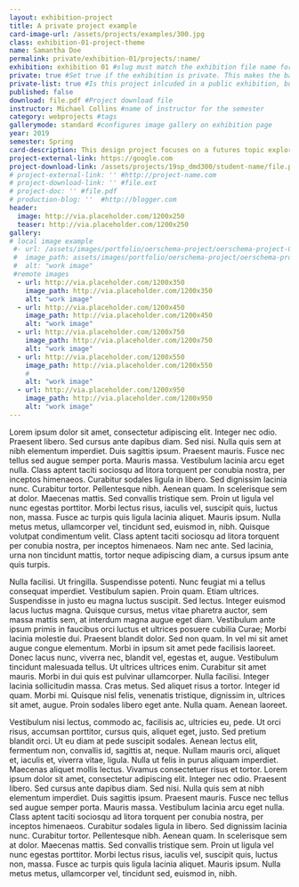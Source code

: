 ```yaml
---
layout: exhibition-project
title: A private project example
card-image-url: /assets/projects/examples/300.jpg
class: exhibition-01-project-theme
name: Samantha Doe
permalink: private/exhibition-01/projects/:name/
exhibition: exhibition 01 #slug must match the exhibition file name for the back button to work.
private: true #Set true if the exhibition is private. This makes the back button url work.
private-list: true #Is this project inlcuded in a public exhibition, but using a private URL to protect the work? If yes, set true, will ask for a login before viewing.
published: false
download: file.pdf #Project download file
instructor: Michael Collins #name of instructor for the semester
category: webprojects #tags
gallerymode: standard #configures image gallery on exhibition page
year: 2019
semester: Spring
card-description: This design project focuses on a futures topic explored through digital imagery. #appears on exhibition index card
project-external-link: https://google.com
project-download-link: /assets/projects/19sp_dmd300/student-name/file.pdf
# project-external-link: '' #http://project-name.com
# project-download-link: '' #file.ext
# project-doc: '' #file.pdf
# production-blog: ''  #http://blogger.com
header:
  image: http://via.placeholder.com/1200x250
  teaser: http://via.placeholder.com/1200x250
gallery:
# local image example
 #- url: /assets/images/portfolio/oerschema-project/oerschema-project-03.png
 #  image_path: assets/images/portfolio/oerschema-project/oerschema-project-03.png
 #  alt: "work image"
 #remote images
  - url: http://via.placeholder.com/1200x350
    image_path: http://via.placeholder.com/1200x350
    alt: "work image"
  - url: http://via.placeholder.com/1200x450
    image_path: http://via.placeholder.com/1200x450
    alt: "work image"
  - url: http://via.placeholder.com/1200x750
    image_path: http://via.placeholder.com/1200x750
    alt: "work image"
  - url: http://via.placeholder.com/1200x550
    image_path: http://via.placeholder.com/1200x550
    #
    alt: "work image"
  - url: http://via.placeholder.com/1200x950
    image_path: http://via.placeholder.com/1200x950
    alt: "work image"
---
```

Lorem ipsum dolor sit amet, consectetur adipiscing elit. Integer nec odio. Praesent libero. Sed cursus ante dapibus diam. Sed nisi. Nulla quis sem at nibh elementum imperdiet. Duis sagittis ipsum. Praesent mauris. Fusce nec tellus sed augue semper porta. Mauris massa. Vestibulum lacinia arcu eget nulla. Class aptent taciti sociosqu ad litora torquent per conubia nostra, per inceptos himenaeos. Curabitur sodales ligula in libero. Sed dignissim lacinia nunc. Curabitur tortor. Pellentesque nibh. Aenean quam. In scelerisque sem at dolor. Maecenas mattis. Sed convallis tristique sem. Proin ut ligula vel nunc egestas porttitor. Morbi lectus risus, iaculis vel, suscipit quis, luctus non, massa. Fusce ac turpis quis ligula lacinia aliquet. Mauris ipsum. Nulla metus metus, ullamcorper vel, tincidunt sed, euismod in, nibh. Quisque volutpat condimentum velit. Class aptent taciti sociosqu ad litora torquent per conubia nostra, per inceptos himenaeos. Nam nec ante. Sed lacinia, urna non tincidunt mattis, tortor neque adipiscing diam, a cursus ipsum ante quis turpis.

Nulla facilisi. Ut fringilla. Suspendisse potenti. Nunc feugiat mi a tellus consequat imperdiet. Vestibulum sapien. Proin quam. Etiam ultrices. Suspendisse in justo eu magna luctus suscipit. Sed lectus. Integer euismod lacus luctus magna. Quisque cursus, metus vitae pharetra auctor, sem massa mattis sem, at interdum magna augue eget diam. Vestibulum ante ipsum primis in faucibus orci luctus et ultrices posuere cubilia Curae; Morbi lacinia molestie dui. Praesent blandit dolor. Sed non quam. In vel mi sit amet augue congue elementum. Morbi in ipsum sit amet pede facilisis laoreet. Donec lacus nunc, viverra nec, blandit vel, egestas et, augue. Vestibulum tincidunt malesuada tellus. Ut ultrices ultrices enim. Curabitur sit amet mauris. Morbi in dui quis est pulvinar ullamcorper. Nulla facilisi. Integer lacinia sollicitudin massa. Cras metus. Sed aliquet risus a tortor. Integer id quam. Morbi mi. Quisque nisl felis, venenatis tristique, dignissim in, ultrices sit amet, augue. Proin sodales libero eget ante. Nulla quam. Aenean laoreet.

Vestibulum nisi lectus, commodo ac, facilisis ac, ultricies eu, pede. Ut orci risus, accumsan porttitor, cursus quis, aliquet eget, justo. Sed pretium blandit orci. Ut eu diam at pede suscipit sodales. Aenean lectus elit, fermentum non, convallis id, sagittis at, neque. Nullam mauris orci, aliquet et, iaculis et, viverra vitae, ligula. Nulla ut felis in purus aliquam imperdiet. Maecenas aliquet mollis lectus. Vivamus consectetuer risus et tortor. Lorem ipsum dolor sit amet, consectetur adipiscing elit. Integer nec odio. Praesent libero. Sed cursus ante dapibus diam. Sed nisi. Nulla quis sem at nibh elementum imperdiet. Duis sagittis ipsum. Praesent mauris. Fusce nec tellus sed augue semper porta. Mauris massa. Vestibulum lacinia arcu eget nulla. Class aptent taciti sociosqu ad litora torquent per conubia nostra, per inceptos himenaeos. Curabitur sodales ligula in libero. Sed dignissim lacinia nunc. Curabitur tortor. Pellentesque nibh. Aenean quam. In scelerisque sem at dolor. Maecenas mattis. Sed convallis tristique sem. Proin ut ligula vel nunc egestas porttitor. Morbi lectus risus, iaculis vel, suscipit quis, luctus non, massa. Fusce ac turpis quis ligula lacinia aliquet. Mauris ipsum. Nulla metus metus, ullamcorper vel, tincidunt sed, euismod in, nibh.